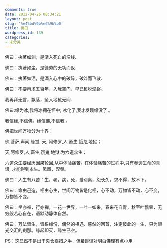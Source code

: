 ```yaml
---
comments: true
date: 2012-04-26 08:34:21
layout: post
slug: '%e4%bd%9b%e6%9b%b0'
title: 佛曰
wordpress_id: 139
categories:
- 未分类
---
```


佛曰：执著如渊，是渐入死亡的沿线.

佛曰：执著如尘，是徒劳的无功而返.

佛曰：执著如泪，是滴入心中的破碎，破碎而飞散.

佛曰：不要再求五百年，入我空门，早已超脱涅磐。

我再拜无言，飘落，坠入地狱无间.

佛曰:缘为冰,我将冰拥在怀中; 冰化了,我才发现缘没了 。

我信缘,不信佛。缘信佛,不信我 。

佛把世间万物分为十界：

佛,菩萨,声闻,缘觉, 天, 阿修罗,人,畜生,饿鬼,地狱；

天,阿修罗,人,畜生,饿鬼,地狱.为六道众生；

六道众生要经历因果轮回,从中体验痛苦。在体验痛苦的过程中,只有参透生命的真谛, 才能得到永生。凤凰，涅槃。

佛曰：人生有八苦：生，老，病，死，爱别离，怨长久，求不得，放不下。

佛曰：命由己造，相由心生，世间万物皆是化相，心不动，万物皆不动，心不变，万物皆不变。

佛曰：坐亦禅，行亦禅，一花一世界，一叶一如来，春来花自青，秋至叶飘零，无穷般若心自在，语默动静体自然。

佛曰：万法皆生，皆系缘份，偶然的相遇，暮然的回首，注定彼此的一生，只为眼光交汇的刹那。缘起即灭，缘生已空。

PS：这显然不是出于央仓嘉措之手，但细谈谈对明白佛理有点小用


